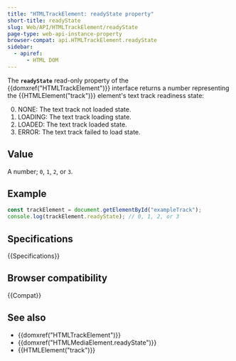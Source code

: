 ```yaml
---
title: "HTMLTrackElement: readyState property"
short-title: readyState
slug: Web/API/HTMLTrackElement/readyState
page-type: web-api-instance-property
browser-compat: api.HTMLTrackElement.readyState
sidebar:
  - apiref:
      - HTML DOM
---
```


The **`readyState`** read-only property of the {{domxref("HTMLTrackElement")}} interface returns a number representing the {{HTMLElement("track")}} element's text track readiness state:

0. NONE: The text track not loaded state.
1. LOADING: The text track loading state.
2. LOADED: The text track loaded state.
3. ERROR: The text track failed to load state.

## Value

A number; `0`, `1`, `2`, or `3`.

## Example

```js
const trackElement = document.getElementById("exampleTrack");
console.log(trackElement.readyState); // 0, 1, 2, or 3
```

## Specifications

{{Specifications}}

## Browser compatibility

{{Compat}}

## See also

- {{domxref("HTMLTrackElement")}}
- {{domxref("HTMLMediaElement.readyState")}}
- {{HTMLElement("track")}}
